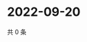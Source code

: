 # 2022-09-20

共 0 条

<!-- BEGIN WEIBO -->
<!-- 最后更新时间 Tue Sep 20 2022 03:08:22 GMT+0800 (China Standard Time) -->

<!-- END WEIBO -->
